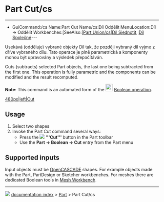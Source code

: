 # Part Cut/cs
---
- GuiCommand:/cs   Name:Part Cut   Name/cs:Díl Oddělit   MenuLocation:Díl → Oddělit   Workbenches:[SeeAlso:[[Part Union/cs|Díl Sjednotit](Part_Workbench/cs___Díl]].md), [Díl Společné](Part_Common/cs.md)---


</div>




<div class="mw-translate-fuzzy">

Usekává (odděluje) vybrané objekty Díl tak, že později vybraný díl vyjme z dříve vybraného dílu. Tato operace je plně parametrická a komponenty mohou být upravovány a výsledek přepočítáván.


</div>

Cuts (subtracts) selected Part objects, the last one being subtracted from the first one. This operation is fully parametric and the components can be modified and the result recomputed.

**Note:** This command is an automated form of the <img alt="" src=images/Part_Boolean.svg  style="width:24px;"> [Boolean operation](Part_Boolean.md).

[480px\|left\|Cut](IMAGE:Part_Cut_01.png.md)

## Usage

1.  Select two shapes
2.  Invoke the Part Cut command several ways:
    -   Press the **![](images/) '''Cut'''** button in the Part toolbar
    -   Use the **Part → Boolean → Cut** entry from the Part menu

## Supported inputs 

Input objects must be [OpenCASCADE](OpenCASCADE.md) shapes. For example objects made with the Part, PartDesign or Sketcher workbenches. For meshes there are dedicated Boolean tools in [Mesh Workbench](Mesh_Workbench.md).



---
![](images/Button_right.svg) [documentation index](../README.md) > [Part](Part_Workbench.md) > Part Cut/cs
